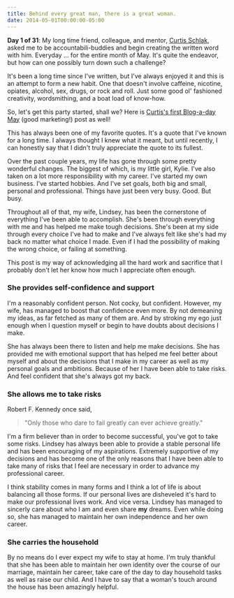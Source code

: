 ```yaml
---
title: Behind every great man, there is a great woman.
date: 2014-05-01T00:00:00-05:00
---
```


**Day 1 of 31**: My long time friend, colleague, and mentor, [Curtis Schlak](http://curtis.schlak.com/), asked me to be accountabili-buddies and begin creating the written word with him. Everyday … for the entire month of May. It's quite the endeavor, but how can one possibly turn down such a challenge?

It's been a long time since I've written, but I've always enjoyed it and this is an attempt to form a new habit. One that doesn't involve caffeine, nicotine, opiates, alcohol, sex, drugs, or rock and roll. Just some good ol' fashioned creativity, wordsmithing, and a boat load of know-how.

<!--more-->

So, let's get this party started, shall we? Here is [Curtis's first Blog-a-day May](http://curtis.schlak.com/2014/05/01/blog-a-day-may.html) (good marketing!) post as well!

This has always been one of my favorite quotes. It's a quote that I've known for a long time. I always thought I knew what it meant, but until recently, I can honestly say that I didn't truly appreciate the quote to its fullest.

Over the past couple years, my life has gone through some pretty wonderful changes. The biggest of which, is my little girl, Kylie. I've also taken on a lot more responsibility with my career. I've started my own business. I've started hobbies. And I've set goals, both big and small, personal and professional. Things have just been very busy. Good. But busy.

Throughout all of that, my wife, Lindsey, has been the cornerstone of everything I've been able to accomplish. She's been through everything with me and has helped me make tough decisions. She's been at my side through every choice I've had to make and I've always felt like she's had my back no matter what choice I made. Even if I had the possibility of making the wrong choice, or failing at something.

This post is my way of acknowledging all the hard work and sacrifice that I probably don't let her know how much I appreciate often enough.

### She provides self-confidence and support

I'm a reasonably confident person. Not cocky, but confident. However, my wife, has managed to boost that confidence even more. By not demeaning my ideas, as far fetched as many of them are. And by stroking my ego just enough when I question myself or begin to have doubts about decisions I make.

She has always been there to listen and help me make decisions. She has provided me with emotional support that has helped me feel better about myself and about the decisions that I make in my career as well as my personal goals and ambitions. Because of her I have been able to take risks. And feel confident that she's always got my back.

### She allows me to take risks

Robert F. Kennedy once said,

> "Only those who dare to fail greatly can ever achieve greatly."

I'm a firm believer than in order to become successful, you've got to take some risks. Lindsey has always been able to provide a stable personal life and has been encouraging of my aspirations. Extremely supportive of my decisions and has become one of the only reasons that I have been able to take many of risks that I feel are necessary in order to advance my professional career.

I think stability comes in many forms and I think a lot of life is about balancing all those forms. If our personal lives are disheveled it's hard to make our professional lives work. And vice versa. Lindsey has managed to sincerly care about who I am and even share **my** dreams. Even while doing so, she has managed to maintain her own independence and her own career.

### She carries the household

By no means do I ever expect my wife to stay at home. I'm truly thankful that she has been able to maintain her own identity over the course of our marriage, maintain her career, take care of the day to day household tasks as well as raise our child. And I have to say that a woman's touch around the house has been amazingly helpful.
